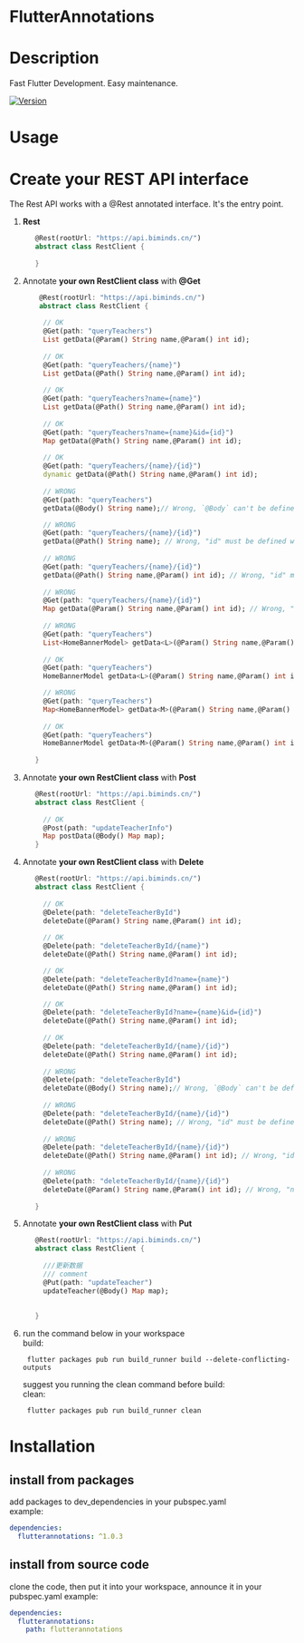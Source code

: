 # FlutterAnnotations


# Description

Fast Flutter Development. Easy maintenance.

[![Version](https://img.shields.io/badge/version-1.0.2-blue.svg)](https://pub.dartlang.org/packages/flutterannotations)


# Usage

# Create your REST API interface

The Rest API works with a @Rest annotated interface. It's the entry point.

1. **Rest**

   ```Dart
      @Rest(rootUrl: "https://api.biminds.cn/")
      abstract class RestClient {
        
      }
   ```
2. Annotate **your own RestClient class** with **@Get** 

   ```Dart
       @Rest(rootUrl: "https://api.biminds.cn/")
       abstract class RestClient {
         
        // OK
        @Get(path: "queryTeachers")
        List getData(@Param() String name,@Param() int id);
        
        // OK
        @Get(path: "queryTeachers/{name}")
        List getData(@Path() String name,@Param() int id);
        
        // OK
        @Get(path: "queryTeachers?name={name}")
        List getData(@Path() String name,@Param() int id);
        
        // OK
        @Get(path: "queryTeachers?name={name}&id={id}")
        Map getData(@Path() String name,@Param() int id);
        
        // OK
        @Get(path: "queryTeachers/{name}/{id}")
        dynamic getData(@Path() String name,@Param() int id); 
        
        // WRONG
        @Get(path: "queryTeachers")
        getData(@Body() String name);// Wrong, `@Body` can't be defined in `@Get`.

        // WRONG
        @Get(path: "queryTeachers/{name}/{id}")
        getData(@Path() String name); // Wrong, "id" must be defined with `@Path`.
        
        // WRONG
        @Get(path: "queryTeachers/{name}/{id}")
        getData(@Path() String name,@Param() int id); // Wrong, "id" must be defined with `@Path`.
        
        // WRONG
        @Get(path: "queryTeachers/{name}/{id}")
        Map getData(@Param() String name,@Param() int id); // Wrong, "name"  and "id" must be defined with `@Path`.
        
        // WRONG
        @Get(path: "queryTeachers")
        List<HomeBannerModel> getData<L>(@Param() String name,@Param() int id); // Wrong, method return must be HomeBannerModel
        
        // OK
        @Get(path: "queryTeachers")
        HomeBannerModel getData<L>(@Param() String name,@Param() int id); // OK, method return must be HomeBannerModel

        // WRONG
        @Get(path: "queryTeachers")
        Map<HomeBannerModel> getData<M>(@Param() String name,@Param() int id); // Wrong, method return must be HomeBannerModel
        
        // OK
        @Get(path: "queryTeachers")
        HomeBannerModel getData<M>(@Param() String name,@Param() int id); // OK, method return must be HomeBannerModel        
        
      }
   ```   
3. Annotate **your own RestClient class** with **Post**

   ```Dart
      @Rest(rootUrl: "https://api.biminds.cn/")
      abstract class RestClient {
      
        // OK
        @Post(path: "updateTeacherInfo")
        Map postData(@Body() Map map);      
      }
   ```   
4. Annotate **your own RestClient class** with **Delete**

   ```Dart
      @Rest(rootUrl: "https://api.biminds.cn/")
      abstract class RestClient {
  
        // OK
        @Delete(path: "deleteTeacherById")
        deleteDate(@Param() String name,@Param() int id);
        
        // OK
        @Delete(path: "deleteTeacherById/{name}")
        deleteDate(@Path() String name,@Param() int id);

        // OK
        @Delete(path: "deleteTeacherById?name={name}")
        deleteDate(@Path() String name,@Param() int id);

        // OK
        @Delete(path: "deleteTeacherById?name={name}&id={id}")
        deleteDate(@Path() String name,@Param() int id);
     
        // OK
        @Delete(path: "deleteTeacherById/{name}/{id}")
        deleteDate(@Path() String name,@Param() int id);
     
        // WRONG
        @Delete(path: "deleteTeacherById")
        deleteDate(@Body() String name);// Wrong, `@Body` can't be defined in `@Delete`.
 
        // WRONG
        @Delete(path: "deleteTeacherById/{name}/{id}")
        deleteDate(@Path() String name); // Wrong, "id" must be defined with `@Path`.
     
        // WRONG
        @Delete(path: "deleteTeacherById/{name}/{id}")
        deleteDate(@Path() String name,@Param() int id); // Wrong, "id" must be defined with `@Path`.
            
        // WRONG
        @Delete(path: "deleteTeacherById/{name}/{id}")
        deleteDate(@Param() String name,@Param() int id); // Wrong, "name"  and "id" must be defined with `@Path`.
              
      }
   ```   
5. Annotate **your own RestClient class** with **Put**

   ```Dart
      @Rest(rootUrl: "https://api.biminds.cn/")
      abstract class RestClient {
  
        ///更新数据
        /// comment
        @Put(path: "updateTeacher")
        updateTeacher(@Body() Map map);
     
       
      }
   ```   
6. run the command below in your workspace  
   build:

   ```shell
    flutter packages pub run build_runner build --delete-conflicting-outputs
   ```

   suggest you running the clean command before build:  
    clean:

   ```shell
    flutter packages pub run build_runner clean

# Installation

## install from packages

add packages to dev_dependencies in your pubspec.yaml  
example:

```yaml
dependencies:
  flutterannotations: ^1.0.3
```

## install from source code

clone the code, then put it into your workspace, announce it in your pubspec.yaml
example:

```yaml
dependencies:
  flutterannotations:
    path: flutterannotations
```
  